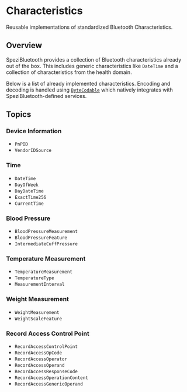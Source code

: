 # Characteristics

Reusable implementations of standardized Bluetooth Characteristics.

<!--
#
# This source file is part of the Stanford Spezi open source project
#
# SPDX-FileCopyrightText: 2024 Stanford University and the project authors (see CONTRIBUTORS.md)
#
# SPDX-License-Identifier: MIT
#
-->

## Overview

SpeziBluetooth provides a collection of Bluetooth characteristics already out of the box.
This includes generic characteristics like
``DateTime`` and a collection of characteristics from the health domain.

Below is a list of already implemented characteristics.
Encoding and decoding is handled using [`ByteCodable`](https://swiftpackageindex.com/StanfordSpezi/SpeziFileFormats/documentation/bytecoding)
which natively integrates with SpeziBluetooth-defined services.

## Topics

### Device Information

- ``PnPID``
- ``VendorIDSource``

### Time

- ``DateTime``
- ``DayOfWeek``
- ``DayDateTime``
- ``ExactTime256``
- ``CurrentTime``

### Blood Pressure

- ``BloodPressureMeasurement``
- ``BloodPressureFeature``
- ``IntermediateCuffPressure``

### Temperature Measurement

- ``TemperatureMeasurement``
- ``TemperatureType``
- ``MeasurementInterval``

### Weight Measurement

- ``WeightMeasurement``
- ``WeightScaleFeature``


### Record Access Control Point

- ``RecordAccessControlPoint``
- ``RecordAccessOpCode``
- ``RecordAccessOperator``
- ``RecordAccessOperand``
- ``RecordAccessResponseCode``
- ``RecordAccessOperationContent``
- ``RecordAccessGenericOperand``
